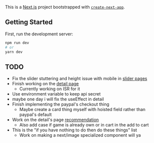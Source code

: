 This is a [Next.js](https://nextjs.org/) project bootstrapped with [`create-next-app`](https://github.com/vercel/next.js/tree/canary/packages/create-next-app).

## Getting Started

First, run the development server:

```bash
npm run dev
# or
yarn dev
```
## TODO
- Fix the slider stuttering and height issue with mobile in [slider pages](components/home/FeaturedSliderItem.jsx)
- Finish working on the [detail page](pages/[gameSlug]/index.jsx)
  - Currently working on ISR for it
- Use environment variable to keep api secret
- maybe one day i will fix the useEffect in detail
- Finish implementing the paypal's checkout thing
  - Maybe create a card thing myself with hoisted field rather than paypal's default
- Work on the detail's page [recommendation](pages/[gameSlug]/index.jsx)
  - Also add case if game is already own or in cart in the add to cart
- This is the "if you have nothing to do then do these things" list
  - Work on making a next/image specialized component will ya